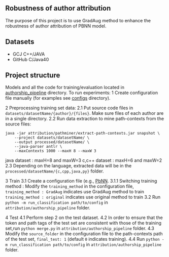 ## Robustness of author attribution
The purpose of this project is to use GradAug method to enhance the robustness of author attribution of PBNN model.

## Datasets
* GCJ C++/JAVA
* GitHub C/Java40

## Project structure

Models and all the code for training/evaluation located in [authorship_pipeline](attribution/authorship_pipeline) directory.
To run experiments:
1 Create configuration file manually (for examples see [configs](attribution/authorship_pipeline/configs) directory).

2 Preprocessing training set data:
2.1 Put source code files in `datasets/datasetName/{author}/{files}`. Make sure files of each author are in a single directory. 
2.2 Run data extraction to mine path-contexts from the source files:
```
java -jar attribution/pathminer/extract-path-contexts.jar snapshot \
    --project datasets/datasetName/ \
    --output processed/datasetName/ \
    --java-parser antlr \
    --maxContexts 1000 --maxH 8 --maxW 3
```
java dataset : maxH=8 and maxW=3
c,c++ dataset : maxH=6 and maxW=2
2.3 Depending on the language, extracted data will be in the `processed/datasetName/{c,cpp,java,py}` folder.

3 Train
3.1 Create a configuration file (e.g., [PbNN](attribution/authorship_pipeline/configs/java40/nn).
3.1.1 Switching training method :
Modify the `training_method` in the configuration file, 
`training_method : GradAug`  indicates use GradAug method to train 
`training_method : original`  indicates use original method to train
3.2 Run `python -m run_classification path/to/config` in `attribution/authorship_pipeline` folder.

4 Test 
4.1 Perform step 2 on the test dataset.
4.2 In order to ensure that the token and path tags of the test set are consistent with those of the training set,run `python merge.py` in `attribution/authorship_pipeline` folder.
4.3 Modify the `source_folder` in the configuration file to the path-contexts path of the test set, `final_test: 1` (default `0` indicates training).
4.4 Run `python -m run_classification path/to/config` in `attribution/authorship_pipeline` folder.